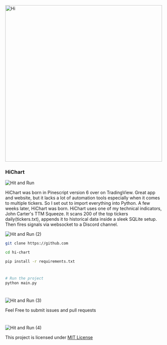 <img width="500" alt="Hi" src="https://github.com/user-attachments/assets/0e2ec058-e1c4-4a73-b9b7-e568bdac5828" />

### HiChart
![Hit and Run](https://github.com/user-attachments/assets/8aa46de7-dd1f-4bf5-aa07-e3a878ac8953)

HiChart was born in Pinescript version 6 over on TradingView. Great app and website, but it lacks a lot of automation tools especially when it comes to multiple tickers.
So I set out to import everything into Python. A few weeks later, HiChart was born. HiChart uses one of my technical indicators, John Carter's TTM Squeeze. It scans
200 of the top tickers daily(tickers.txt), appends it to historical data inside a sleek SQLite setup. Then fires signals via websocket to a Discord channel.

![Hit and Run (2)](https://github.com/user-attachments/assets/ba769248-56d3-4953-a406-16b72668dc2c)
```sh
git clone https://github.com

cd hi-chart

pip install -r requirements.txt
```
#
```sh
# Run the project
python main.py
```
#
![Hit and Run (3)](https://github.com/user-attachments/assets/c7db7c40-accc-4eac-abf7-e335e0e9a48a)

Feel Free to submit issues and pull requests
#
![Hit and Run (4)](https://github.com/user-attachments/assets/691e90aa-5308-4e63-ac3e-f3799c01f31e)

This project is licensed under [MIT License](LICENSE)
